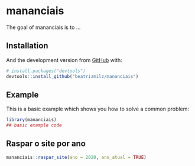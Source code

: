 
<!-- README.md is generated from README.Rmd. Please edit that file -->

# mananciais

<!-- badges: start -->

<!-- badges: end -->

The goal of mananciais is to …

## Installation

And the development version from [GitHub](https://github.com/) with:

``` r
# install.packages("devtools")
devtools::install_github("beatrizmilz/mananciais")
```

## Example

This is a basic example which shows you how to solve a common problem:

``` r
library(mananciais)
## basic example code
```

## Raspar o site por ano

``` r
mananciais::raspar_site(ano = 2020, ano_atual = TRUE)
```
